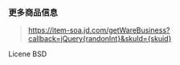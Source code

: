 ### 更多商品信息
>https://item-soa.jd.com/getWareBusiness?callback=jQuery{randonInt}&skuId={skuid}


Licene BSD